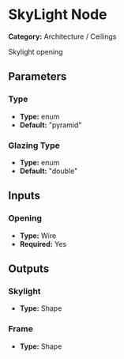 
# SkyLight Node

**Category:** Architecture / Ceilings

Skylight opening

## Parameters


### Type
- **Type:** enum
- **Default:** "pyramid"





### Glazing Type
- **Type:** enum
- **Default:** "double"





## Inputs


### Opening
- **Type:** Wire
- **Required:** Yes



## Outputs


### Skylight
- **Type:** Shape



### Frame
- **Type:** Shape




